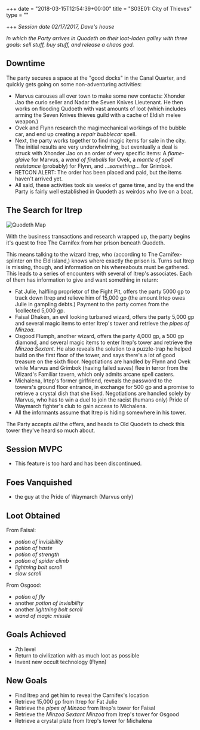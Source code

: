 +++
date = "2018-03-15T12:54:39+00:00"
title = "S03E01: City of Thieves"
type = ""

+++
_Session date 02/17/2017, Dave's house_

_In which the Party arrives in Quodeth on their  loot-laden galley with three goals: sell stuff, buy stuff, and release a chaos god._

<!--more-->

## Downtime

The party secures a space at the "good docks" in the Canal Quarter, and quickly gets going on some non-adventuring activities:

* Marvus carouses all over town to make some new contacts: Xhonder Jao the curio seller and Nadar the Seven Knives Lieutenant. He then works on flooding Qudoeth with vast amounts of loot (which includes arming the Seven Knives thieves guild with a cache of Eldish melee weapon.)
* Ovek and Flynn research the magimechanical workings of the bubble car, and end up creating a _repair bubblecar_ spell.
* Next, the party works together to find magic items for sale in the city. The initial results are very underwhelming, but eventually a deal is struck with Xhonder Jao on an order of very specific items: A _flame-glaive_ for Marvus, a _wand of fireballs_ for Ovek, a _mantle of spell resistance_ (probably) for Flynn, and ..._something_... for Grimbok.
* RETCON ALERT: The order has been placed and paid, but the items haven't arrived yet.
* All said, these activities took six weeks of game time, and by the end the Party is fairly well established in Quodeth as weirdos who live on a boat.

## The Search for Itrep

![Quodeth Map](/uploads/e03e01_map.png)

With the business transactions and research wrapped up, the party begins it's quest to free The Carnifex from her prison beneath Quodeth.

This means talking to the wizard Itrep, who (according to The Carnifex-splinter on the Eld island,) knows where exactly the prison is. Turns out Itrep is missing, though, and information on his whereabouts must be gathered. This leads to a series of encounters with several of Itrep's associates. Each of them has information to give and want something in return:

* Fat Julie, halfling proprietor of the Fight Pit, offers the party 5000 gp to track down Itrep and relieve him of 15,000 gp (the amount Irtep owes Julie in gampling debts.) Payment to the party comes from the 1collected 5,000 gp.
* Faisal Dhaken, an evil looking turbaned wizard, offers the party 5,000 gp and several magic items to enter Itrep's tower and retrieve the _pipes of Minzoa._
* Osgood Flumph, another wizard, offers the party 4,000 gp, a 500 gp diamond, and several magic items to enter Itrep's tower and retrieve the _Minzoa Sextant._ He also reveals the solution to a puzzle-trap he helped build on the first floor of the tower, and says there's a lot of good treasure on the sixth floor. Negotiations are handled by Flynn and Ovek while Marvus and Grimbok (having failed saves) flee in terror from the Wizard's Familiar tavern, which only admits arcane spell casters.
* Michalena, Irtep's former girlfriend, reveals the password to the towers's ground floor entrance, in exchange for 500 gp and a promise to retrieve a crystal dish that she liked. Negotiations are handled solely by Marvus, who has to win a duel to join the racist (humans only) Pride of Waymarch fighter's club to gain access to Michalena.
* All the informants assume that Itrep is hiding somewhere in his tower.

The Party accepts _all_ the offers, and heads to Old Quodeth to check this tower they've heard so much about.

## Session MVPC

* This feature is too hard and has been discontinued.

## Foes Vanquished

* the guy at the Pride of Waymarch (Marvus only)

## Loot Obtained

From Faisal:

* _potion of invisibility_
* _potion of haste_
* _potion of strength_
* _potion of spider climb_
* _lightning bolt scroll_
* _slow scroll_

From Osgood:

* _potion of fly_
* another _potion of invisibility_
* another _lightning bolt scroll_
* _wand of magic missile_

## Goals Achieved

* 7th level
* Return to civilization with as much loot as possible
* Invent new occult technology (Flynn)

## New Goals

* Find Itrep and get him to reveal the Carnifex's location
* Retrieve 15,000 gp from Itrep for Fat Julie
* Retrieve the _pipes of Minzoa_ from Itrep's tower for Faisal
* Retrieve the _Minzoa Sextant Minzoa_ from Itrep's tower for Osgood
* Retrieve a crystal plate from Itrep's tower for Michalena